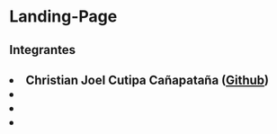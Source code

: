 # Landing-Page

<h2>Integrantes<h2>
  <li>Christian Joel Cutipa Cañapataña (<a href="https://github.com/joyel124" target="_blank">Github<a>)
  <li>
  <li>
  <li>
